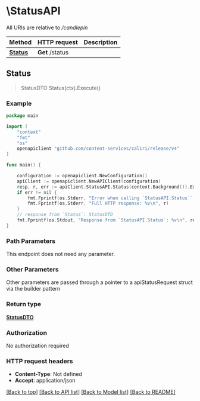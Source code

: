 # \StatusAPI

All URIs are relative to */candlepin*

Method | HTTP request | Description
------------- | ------------- | -------------
[**Status**](StatusAPI.md#Status) | **Get** /status | 



## Status

> StatusDTO Status(ctx).Execute()





### Example

```go
package main

import (
	"context"
	"fmt"
	"os"
	openapiclient "github.com/content-services/caliri/release/v4"
)

func main() {

	configuration := openapiclient.NewConfiguration()
	apiClient := openapiclient.NewAPIClient(configuration)
	resp, r, err := apiClient.StatusAPI.Status(context.Background()).Execute()
	if err != nil {
		fmt.Fprintf(os.Stderr, "Error when calling `StatusAPI.Status``: %v\n", err)
		fmt.Fprintf(os.Stderr, "Full HTTP response: %v\n", r)
	}
	// response from `Status`: StatusDTO
	fmt.Fprintf(os.Stdout, "Response from `StatusAPI.Status`: %v\n", resp)
}
```

### Path Parameters

This endpoint does not need any parameter.

### Other Parameters

Other parameters are passed through a pointer to a apiStatusRequest struct via the builder pattern


### Return type

[**StatusDTO**](StatusDTO.md)

### Authorization

No authorization required

### HTTP request headers

- **Content-Type**: Not defined
- **Accept**: application/json

[[Back to top]](#) [[Back to API list]](../README.md#documentation-for-api-endpoints)
[[Back to Model list]](../README.md#documentation-for-models)
[[Back to README]](../README.md)

